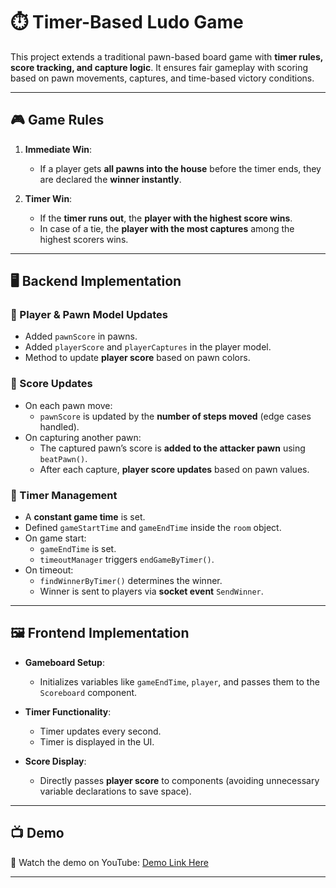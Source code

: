 # ⏱️ Timer-Based Ludo Game

This project extends a traditional pawn-based board game with **timer rules, score tracking, and capture logic**. It ensures fair gameplay with scoring based on pawn movements, captures, and time-based victory conditions.

---

## 🎮 Game Rules

1. **Immediate Win**:
   - If a player gets **all pawns into the house** before the timer ends, they are declared the **winner instantly**.

2. **Timer Win**:
   - If the **timer runs out**, the **player with the highest score wins**.
   - In case of a tie, the **player with the most captures** among the highest scorers wins.

---

## 🖥️ Backend Implementation

### 🔹 Player & Pawn Model Updates
- Added `pawnScore` in pawns.
- Added `playerScore` and `playerCaptures` in the player model.
- Method to update **player score** based on pawn colors.

### 🔹 Score Updates
- On each pawn move:
  - `pawnScore` is updated by the **number of steps moved** (edge cases handled).
- On capturing another pawn:
  - The captured pawn’s score is **added to the attacker pawn** using `beatPawn()`.
  - After each capture, **player score updates** based on pawn values.

### 🔹 Timer Management
- A **constant game time** is set.
- Defined `gameStartTime` and `gameEndTime` inside the `room` object.
- On game start:
  - `gameEndTime` is set.
  - `timeoutManager` triggers `endGameByTimer()`.
- On timeout:
  - `findWinnerByTimer()` determines the winner.
  - Winner is sent to players via **socket event** `SendWinner`.

---

## 🖼️ Frontend Implementation

- **Gameboard Setup**:
  - Initializes variables like `gameEndTime`, `player`, and passes them to the `Scoreboard` component.

- **Timer Functionality**:
  - Timer updates every second.
  - Timer is displayed in the UI.

- **Score Display**:
  - Directly passes **player score** to components (avoiding unnecessary variable declarations to save space).

---

## 📺 Demo

🎥 Watch the demo on YouTube: [Demo Link Here](https://youtu.be/V_15dLr-dzs)

---
